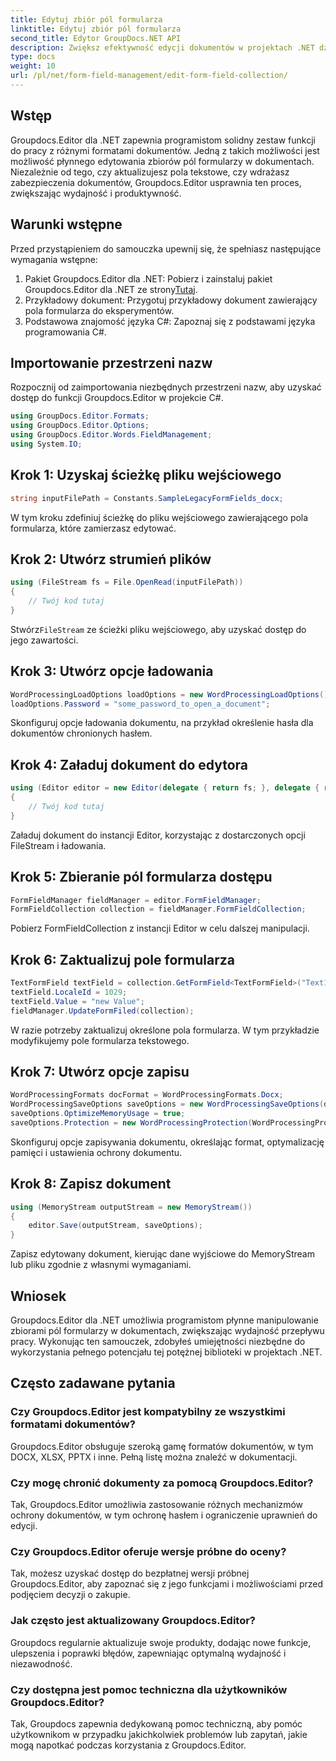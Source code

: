 ```yaml
---
title: Edytuj zbiór pól formularza
linktitle: Edytuj zbiór pól formularza
second_title: Edytor GroupDocs.NET API
description: Zwiększ efektywność edycji dokumentów w projektach .NET dzięki Groupdocs.Editor. Bezproblemowo modyfikuj zbiory pól formularzy.
type: docs
weight: 10
url: /pl/net/form-field-management/edit-form-field-collection/
---
```

## Wstęp
Groupdocs.Editor dla .NET zapewnia programistom solidny zestaw funkcji do pracy z różnymi formatami dokumentów. Jedną z takich możliwości jest możliwość płynnego edytowania zbiorów pól formularzy w dokumentach. Niezależnie od tego, czy aktualizujesz pola tekstowe, czy wdrażasz zabezpieczenia dokumentów, Groupdocs.Editor usprawnia ten proces, zwiększając wydajność i produktywność.
## Warunki wstępne
Przed przystąpieniem do samouczka upewnij się, że spełniasz następujące wymagania wstępne:
1.  Pakiet Groupdocs.Editor dla .NET: Pobierz i zainstaluj pakiet Groupdocs.Editor dla .NET ze strony[Tutaj](https://releases.groupdocs.com/editor/net/).
2. Przykładowy dokument: Przygotuj przykładowy dokument zawierający pola formularza do eksperymentów.
3. Podstawowa znajomość języka C#: Zapoznaj się z podstawami języka programowania C#.

## Importowanie przestrzeni nazw
Rozpocznij od zaimportowania niezbędnych przestrzeni nazw, aby uzyskać dostęp do funkcji Groupdocs.Editor w projekcie C#.
```csharp
using GroupDocs.Editor.Formats;
using GroupDocs.Editor.Options;
using GroupDocs.Editor.Words.FieldManagement;
using System.IO;
```
## Krok 1: Uzyskaj ścieżkę pliku wejściowego
```csharp
string inputFilePath = Constants.SampleLegacyFormFields_docx;
```
W tym kroku zdefiniuj ścieżkę do pliku wejściowego zawierającego pola formularza, które zamierzasz edytować.
## Krok 2: Utwórz strumień plików
```csharp
using (FileStream fs = File.OpenRead(inputFilePath))
{
    // Twój kod tutaj
}
```
 Stwórz`FileStream` ze ścieżki pliku wejściowego, aby uzyskać dostęp do jego zawartości.
## Krok 3: Utwórz opcje ładowania
```csharp
WordProcessingLoadOptions loadOptions = new WordProcessingLoadOptions();
loadOptions.Password = "some_password_to_open_a_document";
```
Skonfiguruj opcje ładowania dokumentu, na przykład określenie hasła dla dokumentów chronionych hasłem.
## Krok 4: Załaduj dokument do edytora
```csharp
using (Editor editor = new Editor(delegate { return fs; }, delegate { return loadOptions; }))
{
    // Twój kod tutaj
}
```
Załaduj dokument do instancji Editor, korzystając z dostarczonych opcji FileStream i ładowania.
## Krok 5: Zbieranie pól formularza dostępu
```csharp
FormFieldManager fieldManager = editor.FormFieldManager;
FormFieldCollection collection = fieldManager.FormFieldCollection;
```
Pobierz FormFieldCollection z instancji Editor w celu dalszej manipulacji.
## Krok 6: Zaktualizuj pole formularza
```csharp
TextFormField textField = collection.GetFormField<TextFormField>("Text1");
textField.LocaleId = 1029;
textField.Value = "new Value";
fieldManager.UpdateFormFiled(collection);
```
W razie potrzeby zaktualizuj określone pola formularza. W tym przykładzie modyfikujemy pole formularza tekstowego.
## Krok 7: Utwórz opcje zapisu
```csharp
WordProcessingFormats docFormat = WordProcessingFormats.Docx;
WordProcessingSaveOptions saveOptions = new WordProcessingSaveOptions(docFormat);
saveOptions.OptimizeMemoryUsage = true;
saveOptions.Protection = new WordProcessingProtection(WordProcessingProtectionType.AllowOnlyFormFields, "write_password");
```
Skonfiguruj opcje zapisywania dokumentu, określając format, optymalizację pamięci i ustawienia ochrony dokumentu.
## Krok 8: Zapisz dokument
```csharp
using (MemoryStream outputStream = new MemoryStream())
{
    editor.Save(outputStream, saveOptions);
}
```
Zapisz edytowany dokument, kierując dane wyjściowe do MemoryStream lub pliku zgodnie z własnymi wymaganiami.

## Wniosek
Groupdocs.Editor dla .NET umożliwia programistom płynne manipulowanie zbiorami pól formularzy w dokumentach, zwiększając wydajność przepływu pracy. Wykonując ten samouczek, zdobyłeś umiejętności niezbędne do wykorzystania pełnego potencjału tej potężnej biblioteki w projektach .NET.

## Często zadawane pytania
### Czy Groupdocs.Editor jest kompatybilny ze wszystkimi formatami dokumentów?
Groupdocs.Editor obsługuje szeroką gamę formatów dokumentów, w tym DOCX, XLSX, PPTX i inne. Pełną listę można znaleźć w dokumentacji.
### Czy mogę chronić dokumenty za pomocą Groupdocs.Editor?
Tak, Groupdocs.Editor umożliwia zastosowanie różnych mechanizmów ochrony dokumentów, w tym ochronę hasłem i ograniczenie uprawnień do edycji.
### Czy Groupdocs.Editor oferuje wersje próbne do oceny?
Tak, możesz uzyskać dostęp do bezpłatnej wersji próbnej Groupdocs.Editor, aby zapoznać się z jego funkcjami i możliwościami przed podjęciem decyzji o zakupie.
### Jak często jest aktualizowany Groupdocs.Editor?
Groupdocs regularnie aktualizuje swoje produkty, dodając nowe funkcje, ulepszenia i poprawki błędów, zapewniając optymalną wydajność i niezawodność.
### Czy dostępna jest pomoc techniczna dla użytkowników Groupdocs.Editor?
Tak, Groupdocs zapewnia dedykowaną pomoc techniczną, aby pomóc użytkownikom w przypadku jakichkolwiek problemów lub zapytań, jakie mogą napotkać podczas korzystania z Groupdocs.Editor.